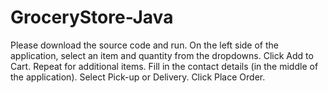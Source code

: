 # GroceryStore-Java
Please download the source code and run.
On the left side of the application, select an item and quantity from the dropdowns. Click Add to Cart. Repeat for additional items.
Fill in the contact details (in the middle of the application).
Select Pick-up or Delivery.
Click Place Order. 
